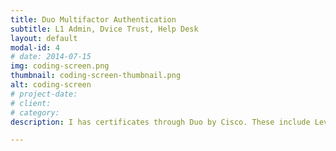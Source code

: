 ```yaml
---
title: Duo Multifactor Authentication
subtitle: L1 Admin, Dvice Trust, Help Desk
layout: default
modal-id: 4
# date: 2014-07-15
img: coding-screen.png
thumbnail: coding-screen-thumbnail.png
alt: coding-screen
# project-date: 
# client: 
# category: 
description: I has certificates through Duo by Cisco. These include Level 1 Adminstrator, Device Trust Certification, and Duo Help Desk Administrator. These credentials demonstrate my knowledge and ability to rollout and support an enterprise 2fa solution.

---
```

